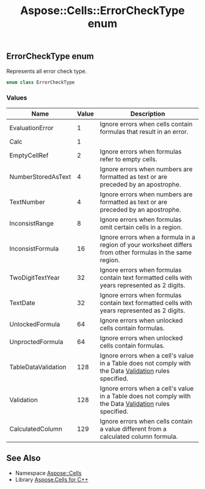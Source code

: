 ﻿---
title: Aspose::Cells::ErrorCheckType enum
linktitle: ErrorCheckType
second_title: Aspose.Cells for C++ API Reference
description: 'Aspose::Cells::ErrorCheckType enum. Represents all error check type in C++.'
type: docs
weight: 19900
url: /cpp/aspose.cells/errorchecktype/
---
## ErrorCheckType enum


Represents all error check type.

```cpp
enum class ErrorCheckType
```

### Values

| Name | Value | Description |
| --- | --- | --- |
| EvaluationError | 1 | Ignore errors when cells contain formulas that result in an error. |
| Calc | 1 |  |
| EmptyCellRef | 2 | Ignore errors when formulas refer to empty cells. |
| NumberStoredAsText | 4 | Ignore errors when numbers are formatted as text or are preceded by an apostrophe. |
| TextNumber | 4 | Ignore errors when numbers are formatted as text or are preceded by an apostrophe. |
| InconsistRange | 8 | Ignore errors when formulas omit certain cells in a region. |
| InconsistFormula | 16 | Ignore errors when a formula in a region of your worksheet differs from other formulas in the same region. |
| TwoDigitTextYear | 32 | Ignore errors when formulas contain text formatted cells with years represented as 2 digits. |
| TextDate | 32 | Ignore errors when formulas contain text formatted cells with years represented as 2 digits. |
| UnlockedFormula | 64 | Ignore errors when unlocked cells contain formulas. |
| UnproctedFormula | 64 | Ignore errors when unlocked cells contain formulas. |
| TableDataValidation | 128 | Ignore errors when a cell's value in a Table does not comply with the Data [Validation](../validation/) rules specified. |
| Validation | 128 | Ignore errors when a cell's value in a Table does not comply with the Data [Validation](../validation/) rules specified. |
| CalculatedColumn | 129 | Ignore errors when cells contain a value different from a calculated column formula. |

## See Also

* Namespace [Aspose::Cells](../)
* Library [Aspose.Cells for C++](../../)
